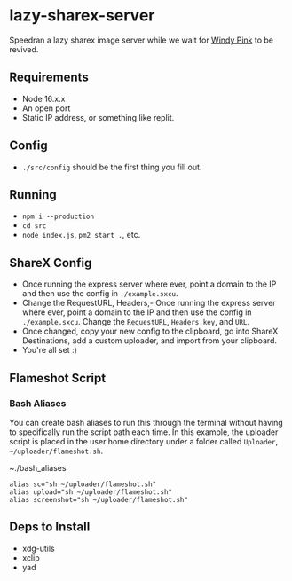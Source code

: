 # lazy-sharex-server
Speedran a lazy sharex image server while we wait for [Windy Pink](https://discord.gg/DtuwECHGxG) to be revived.

## Requirements
- Node 16.x.x
- An open port
- Static IP address, or something like replit.

## Config
- `./src/config` should be the first thing you fill out.

## Running
- `npm i --production`
- `cd src`
- `node index.js`, `pm2 start .`, etc.

## ShareX Config
- Once running the express server where ever, point a domain to the IP and then use the config in `./example.sxcu`. 
- Change the RequestURL, Headers,- Once running the express server where ever, point a domain to the IP and then use the config in `./example.sxcu`. Change the `RequestURL`, `Headers.key`, and `URL`. 
- Once changed, copy your new config to the clipboard, go into ShareX Destinations, add a custom uploader, and import from your clipboard. 
- You're all set :) 

## Flameshot Script 

### Bash Aliases

You can create bash aliases to run this through the terminal without having to specifically run the script path each time. In this example, the uploader script is placed in the user home directory under a folder called `Uploader`, `~/uploader/flameshot.sh`.

~./bash_aliases
```
alias sc="sh ~/uploader/flameshot.sh"
alias upload="sh ~/uploader/flameshot.sh"
alias screenshot="sh ~/uploader/flameshot.sh"
```

## Deps to Install
- xdg-utils
- xclip
- yad
